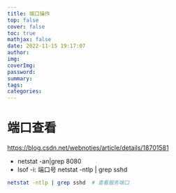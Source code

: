 ```yaml
---
title: 端口操作
top: false
cover: false
toc: true
mathjax: false
date: 2022-11-15 19:17:07
author:
img:
coverImg:
password:
summary:
tags:
categories:
---
```


# 端口查看

https://blog.csdn.net/webnoties/article/details/18701581
- netstat -an|grep 8080
- lsof -i: 端口号
netstat -ntlp | grep sshd
```bash
netstat -ntlp | grep sshd  # 查看服务端口
```